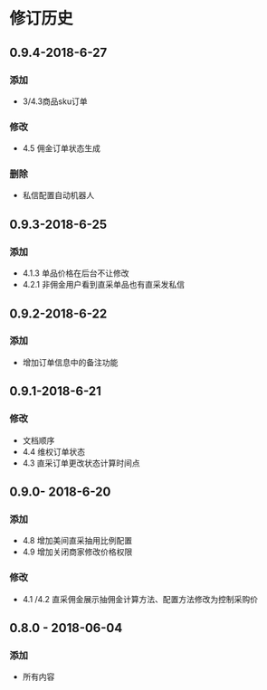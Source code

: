 # 修订历史

## 0.9.4-2018-6-27

### 添加

* 3/4.3商品sku订单 

### 修改

* 4.5 佣金订单状态生成

### 删除

* 私信配置自动机器人

## 0.9.3-2018-6-25

### 添加

* 4.1.3 单品价格在后台不让修改
* 4.2.1 非佣金用户看到直采单品也有直采发私信

## 0.9.2-2018-6-22

### 添加

* 增加订单信息中的备注功能

## 0.9.1-2018-6-21

### 修改

* 文档顺序
* 4.4 维权订单状态
* 4.3 直采订单更改状态计算时间点

## 0.9.0- 2018-6-20

### 添加 

* 4.8 增加美间直采抽用比例配置
* 4.9 增加关闭商家修改价格权限

### 修改

* 4.1 /4.2 直采佣金展示抽佣金计算方法、配置方法修改为控制采购价

## 0.8.0 - 2018-06-04

### 添加

* 所有内容

### 



